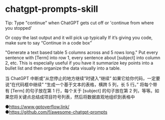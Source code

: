 # chatgpt-prompts-skill

Tip: Type "continue" when ChatGPT gets cut off or 'continue from where you stopped’

Or copy the last output and it will pick up typically
If it’s giving you code, make sure to say “Continue in a code box”

"Generate a text based table 5 columns across and 5 rows long." Put every sentence with [Term] into row 1, every sentence about [subject] into column 2, etc. This is especially useful if you have it summarize key points into a bullet list and then organize the data visually into a table.

当 ChatGPT 中断或“从您停止的地方继续”时键入“继续”
如果它给你代码，一定要说“在代码框中继续”
“生成一个基于文本的表格，横跨 5 列，长 5 行。” 将每个带有 [Term] 的句子放在第 1 行，每个关于 [subject] 的句子放在第 2 列，等等。如果您将关键点总结成项目符号列表，然后将数据直观地组织到表格中

●https://www.gptoverflow.link/  
●https://github.com/f/awesome-chatgpt-prompts
